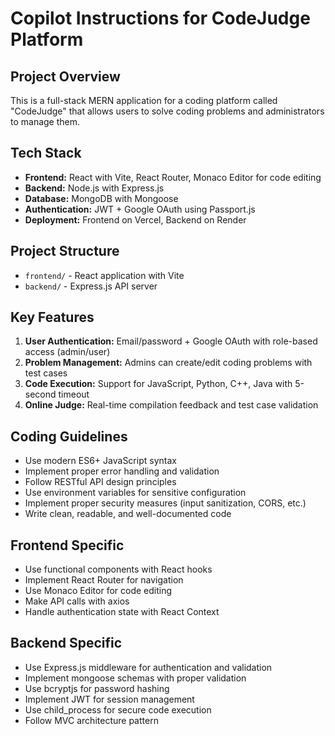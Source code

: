 # Copilot Instructions for CodeJudge Platform

<!-- Use this file to provide workspace-specific custom instructions to Copilot. For more details, visit https://code.visualstudio.com/docs/copilot/copilot-customization#_use-a-githubcopilotinstructionsmd-file -->

## Project Overview
This is a full-stack MERN application for a coding platform called "CodeJudge" that allows users to solve coding problems and administrators to manage them.

## Tech Stack
- **Frontend:** React with Vite, React Router, Monaco Editor for code editing
- **Backend:** Node.js with Express.js
- **Database:** MongoDB with Mongoose
- **Authentication:** JWT + Google OAuth using Passport.js
- **Deployment:** Frontend on Vercel, Backend on Render

## Project Structure
- `frontend/` - React application with Vite
- `backend/` - Express.js API server

## Key Features
1. **User Authentication:** Email/password + Google OAuth with role-based access (admin/user)
2. **Problem Management:** Admins can create/edit coding problems with test cases
3. **Code Execution:** Support for JavaScript, Python, C++, Java with 5-second timeout
4. **Online Judge:** Real-time compilation feedback and test case validation

## Coding Guidelines
- Use modern ES6+ JavaScript syntax
- Implement proper error handling and validation
- Follow RESTful API design principles
- Use environment variables for sensitive configuration
- Implement proper security measures (input sanitization, CORS, etc.)
- Write clean, readable, and well-documented code

## Frontend Specific
- Use functional components with React hooks
- Implement React Router for navigation
- Use Monaco Editor for code editing
- Make API calls with axios
- Handle authentication state with React Context

## Backend Specific
- Use Express.js middleware for authentication and validation
- Implement mongoose schemas with proper validation
- Use bcryptjs for password hashing
- Implement JWT for session management
- Use child_process for secure code execution
- Follow MVC architecture pattern
